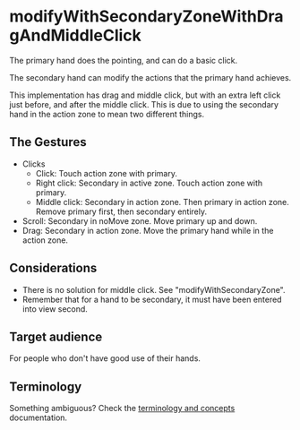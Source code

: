 # modifyWithSecondaryZoneWithDragAndMiddleClick

The primary hand does the pointing, and can do a basic click.

The secondary hand can modify the actions that the primary hand achieves.

This implementation has drag and middle click, but with an extra left click just before, and after the middle click. This is due to using the secondary hand in the action zone to mean two different things.

## The Gestures

* Clicks
    * Click: Touch action zone with primary.
    * Right click: Secondary in active zone. Touch action zone with primary.
    * Middle click: Secondary in action zone. Then primary in action zone. Remove primary first, then secondary entirely.
* Scroll: Secondary in noMove zone. Move primary up and down.
* Drag: Secondary in action zone. Move the primary hand while in the action zone.

## Considerations

* There is  no solution for middle click. See "modifyWithSecondaryZone".
* Remember that for a hand to be secondary, it must have been entered into view second.

## Target audience

For people who don't have good use of their hands.

## Terminology

Something ambiguous? Check the [terminology and concepts](https://github.com/ksandom/handWavey/blob/main/docs/terminologyAndConcepts.md) documentation.
